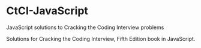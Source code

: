 # CtCI-JavaScript
JavaScript solutions to Cracking the Coding Interview problems

Solutions for Cracking the Coding Interview, Fifth Edition book in JavaScript.
